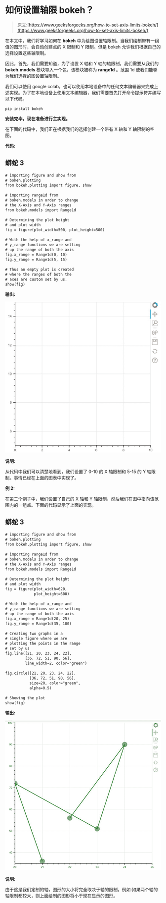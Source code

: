# 如何设置轴限 bokeh？

> 原文:[https://www.geeksforgeeks.org/how-to-set-axis-limits-bokeh/](https://www.geeksforgeeks.org/how-to-set-axis-limits-bokeh/)

在本文中，我们将学习如何在 **bokeh** 中为绘图设置轴限制。当我们绘制带有一组值的图形时，会自动创建点的 X 限制和 Y 限制。但是 bokeh 允许我们根据自己的选择设置这些轴限制。

因此，首先，我们需要知道，为了设置 X 轴和 Y 轴的轴限制，我们需要从我们的 **bokeh.models** 模块导入一个包，该模块被称为 **range1d** 。范围 1d 使我们能够为我们选择的图设置轴限制。

我们可以使用 google colab，也可以使用本地设备中的任何文本编辑器来完成上述实现。为了在本地设备上使用文本编辑器，我们需要首先打开命令提示符并编写以下代码。

```
pip install bokeh
```

**安装完毕，现在准备进行主实现。**

在下面的代码中，我们正在根据我们的选择创建一个带有 X 轴和 Y 轴限制的空图。

**代码:**

## 蟒蛇 3

```
# importing figure and show from
# bokeh.plotting
from bokeh.plotting import figure, show

# importing range1d from
# bokeh.models in order to change
# the X-Axis and Y-Axis ranges
from bokeh.models import Range1d

# Determining the plot height
# and plot width
fig = figure(plot_width=500, plot_height=500)

# With the help of x_range and
# y_range functions we are setting
# up the range of both the axis
fig.x_range = Range1d(0, 10)
fig.y_range = Range1d(5, 15)

# Thus an empty plot is created
# where the ranges of both the
# axes are custom set by us.
show(fig)
```

**输出:**

![](img/6cdd049c906a0e1a87fc85c80392a95b.png)

**说明:**

从代码中我们可以清楚地看到，我们设置了 0-10 的 X 轴限制和 5-15 的 Y 轴限制。事情已经在上面的图表中实现了。

**例 2:**

在第二个例子中，我们设置了自己的 X 轴和 Y 轴限制，然后我们在图中指向该范围内的一组点。下面的代码显示了上面的实现。

## 蟒蛇 3

```
# importing figure and show from
# bokeh.plotting
from bokeh.plotting import figure, show

# importing range1d from
# bokeh.models in order to change
# the X-Axis and Y-Axis ranges
from bokeh.models import Range1d

# Determining the plot height
# and plot width
fig = figure(plot_width=620,
             plot_height=600)

# With the help of x_range and
# y_range functions we are setting
# up the range of both the axis
fig.x_range = Range1d(20, 25)
fig.y_range = Range1d(35, 100)

# Creating two graphs in a
# single figure where we are
# plotting the points in the range
# set by us
fig.line([21, 20, 23, 24, 22],
         [36, 72, 51, 90, 56],
         line_width=2, color="green")

fig.circle([21, 20, 23, 24, 22],
           [36, 72, 51, 90, 56],
           size=20, color="green",
           alpha=0.5)

# Showing the plot
show(fig)
```

**输出:**

![](img/abb0da8627fc59d174bbf6d9dbb8a936.png)

**说明:**

由于这是我们定制的轴，图形的大小将完全取决于轴的限制。例如:如果两个轴的轴限制都较大，则上面绘制的图形将小于现在显示的图形。